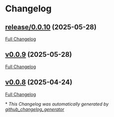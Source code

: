 # Changelog

## [release/0.0.10](https://github.com/NASA-PDS/nucleus-tools.java/tree/release/0.0.10) (2025-05-28)

[Full Changelog](https://github.com/NASA-PDS/nucleus-tools.java/compare/v0.0.9...release/0.0.10)

## [v0.0.9](https://github.com/NASA-PDS/nucleus-tools.java/tree/v0.0.9) (2025-05-28)

[Full Changelog](https://github.com/NASA-PDS/nucleus-tools.java/compare/v0.0.8...v0.0.9)

## [v0.0.8](https://github.com/NASA-PDS/nucleus-tools.java/tree/v0.0.8) (2025-04-24)

[Full Changelog](https://github.com/NASA-PDS/nucleus-tools.java/compare/a2fdba189d61b91dffb728ee4c3dfca6d07a8421...v0.0.8)



\* *This Changelog was automatically generated by [github_changelog_generator](https://github.com/github-changelog-generator/github-changelog-generator)*
